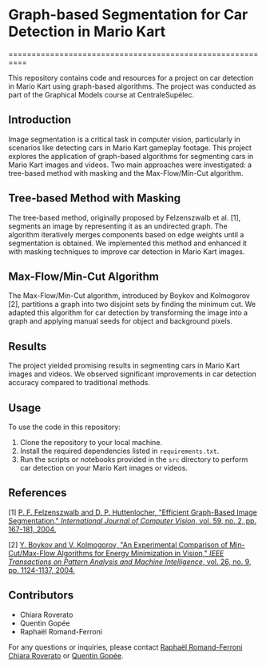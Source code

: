 # Graph-based Segmentation for Car Detection in Mario Kart

==========================================================

This repository contains code and resources for a project on car detection in Mario Kart using graph-based algorithms. The project was conducted as part of the Graphical Models course at CentraleSupélec. 

## Introduction

Image segmentation is a critical task in computer vision, particularly in scenarios like detecting cars in Mario Kart gameplay footage. This project explores the application of graph-based algorithms for segmenting cars in Mario Kart images and videos. Two main approaches were investigated: a tree-based method with masking and the Max-Flow/Min-Cut algorithm.

## Tree-based Method with Masking

The tree-based method, originally proposed by Felzenszwalb et al. [1], segments an image by representing it as an undirected graph. The algorithm iteratively merges components based on edge weights until a segmentation is obtained. We implemented this method and enhanced it with masking techniques to improve car detection in Mario Kart images.

## Max-Flow/Min-Cut Algorithm

The Max-Flow/Min-Cut algorithm, introduced by Boykov and Kolmogorov [2], partitions a graph into two disjoint sets by finding the minimum cut. We adapted this algorithm for car detection by transforming the image into a graph and applying manual seeds for object and background pixels.

## Results

The project yielded promising results in segmenting cars in Mario Kart images and videos. We observed significant improvements in car detection accuracy compared to traditional methods.

## Usage

To use the code in this repository:

1. Clone the repository to your local machine.
2. Install the required dependencies listed in `requirements.txt`.
3. Run the scripts or notebooks provided in the `src` directory to perform car detection on your Mario Kart images or videos.

## References

[1] [P. F. Felzenszwalb and D. P. Huttenlocher, "Efficient Graph-Based Image Segmentation," *International Journal of Computer Vision*, vol. 59, no. 2, pp. 167-181, 2004.](https://cs.brown.edu/people/pfelzens/papers/seg-ijcv.pdf)

[2] [Y. Boykov and V. Kolmogorov, "An Experimental Comparison of Min-Cut/Max-Flow Algorithms for Energy Minimization in Vision," *IEEE Transactions on Pattern Analysis and Machine Intelligence*, vol. 26, no. 9, pp. 1124-1137, 2004.](https://www.csd.uwo.ca/~yboykov/Papers/pami04.pdf)

## Contributors

- Chiara Roverato
- Quentin Gopée
- Raphaël Romand-Ferroni

For any questions or inquiries, please contact [Raphaël Romand-Ferroni](mailto:raphael.romandferroni@student-cs.fr) [Chiara Roverato](mailto:chiara.roverato@student-cs.fr) or [Quentin Gopée](mailto:quentin.gopee@student-cs.fr).
